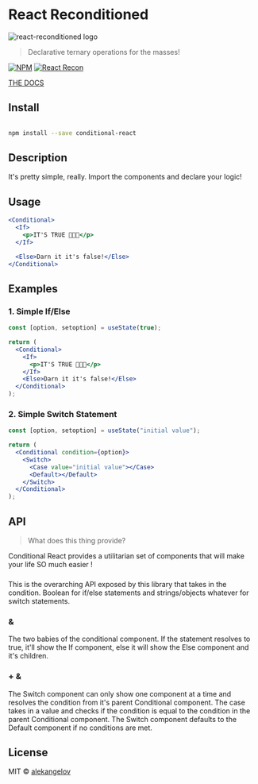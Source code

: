 # React Reconditioned

![react-reconditioned logo](https://alekangelov.github.io/react-reconditioned/static/media/conditional.8d1fc3dc.png)

> Declarative ternary operations for the masses!

[![NPM](https://img.shields.io/npm/v/conditional-react.svg)](https://www.npmjs.com/package/react-reconditioned) [![React Recon](https://img.shields.io/badge/code_style-standard-brightgreen.svg)](https://standardjs.com)

[THE DOCS](https://alekangelov.github.io/react-reconditioned)

## Install

```bash

npm install --save conditional-react

```

## Description

It's pretty simple, really. Import the components and declare your logic!

## Usage

```jsx
<Conditional>
  <If>
    <p>IT'S TRUE 🗿🗿🗿</p>
  </If>

  <Else>Darn it it's false!</Else>
</Conditional>
```

## Examples

### 1. Simple If/Else

```jsx
const [option, setoption] = useState(true);

return (
  <Conditional>
    <If>
      <p>IT'S TRUE 🗿🗿🗿</p>
    </If>
    <Else>Darn it it's false!</Else>
  </Conditional>
);
```

### 2. Simple Switch Statement

```jsx
const [option, setoption] = useState("initial value");

return (
  <Conditional condition={option}>
    <Switch>
      <Case value="initial value"></Case>
      <Default></Default>
    </Switch>
  </Conditional>
);
```

## API

> What does this thing provide?

Conditional React provides a utilitarian set of components that will
make your life SO much easier !

### <Conditional />

This is the overarching API exposed by this library that takes in the
condition. Boolean for if/else statements and strings/objects whatever for switch statements.

### <If /> & <Else />

The two babies of the conditional component. If the statement resolves to true, it'll show the If component, else it will show the Else component and it's children.

### <Switch /> + <Case /> & <Default />

The Switch component can only show one component at a time and
resolves the condition from it's parent Conditional component. The
case takes in a value and checks if the condition is equal to the
condition in the parent Conditional component. The Switch component
defaults to the Default component if no conditions are met.

## License

MIT © [alekangelov](https://github.com/alekangelov)
